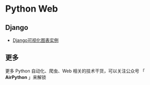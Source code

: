 # Python Web

## Django

* [Django可视化图表实例](./Django可视化图表)





## 更多

更多 Python 自动化、爬虫、Web 相关的技术干货，可以关注公众号 「 **AirPython** 」来解锁


